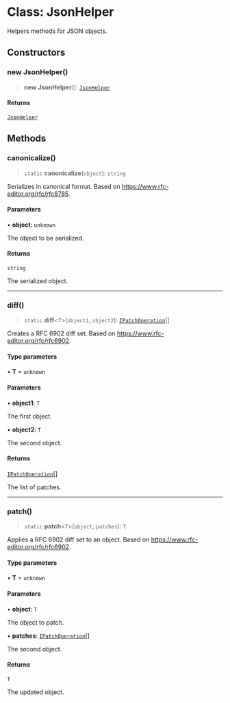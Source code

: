 # Class: JsonHelper

Helpers methods for JSON objects.

## Constructors

### new JsonHelper()

> **new JsonHelper**(): [`JsonHelper`](JsonHelper.md)

#### Returns

[`JsonHelper`](JsonHelper.md)

## Methods

### canonicalize()

> `static` **canonicalize**(`object`): `string`

Serializes in canonical format.
Based on https://www.rfc-editor.org/rfc/rfc8785.

#### Parameters

• **object**: `unknown`

The object to be serialized.

#### Returns

`string`

The serialized object.

***

### diff()

> `static` **diff**\<`T`\>(`object1`, `object2`): [`IPatchOperation`](../interfaces/IPatchOperation.md)[]

Creates a RFC 6902 diff set.
Based on https://www.rfc-editor.org/rfc/rfc6902.

#### Type parameters

• **T** = `unknown`

#### Parameters

• **object1**: `T`

The first object.

• **object2**: `T`

The second object.

#### Returns

[`IPatchOperation`](../interfaces/IPatchOperation.md)[]

The list of patches.

***

### patch()

> `static` **patch**\<`T`\>(`object`, `patches`): `T`

Applies a RFC 6902 diff set to an object.
Based on https://www.rfc-editor.org/rfc/rfc6902.

#### Type parameters

• **T** = `unknown`

#### Parameters

• **object**: `T`

The object to patch.

• **patches**: [`IPatchOperation`](../interfaces/IPatchOperation.md)[]

The second object.

#### Returns

`T`

The updated object.
